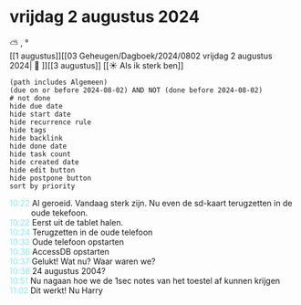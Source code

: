 # vrijdag 2 augustus 2024

⛅ , °<br>[[1 augustus]][[03 Geheugen/Dagboek/2024/0802 vrijdag 2 augustus 2024| 📓 ]][[3 augustus]]
[[☀️ Als ik sterk ben]]
```tasks
(path includes Algemeen)
(due on or before 2024-08-02) AND NOT (done before 2024-08-02)
# not done
hide due date
hide start date
hide recurrence rule
hide tags
hide backlink
hide done date
hide task count
hide created date
hide edit button
hide postpone button 
sort by priority 
```
<p style="padding-left: 2.7em; text-indent: -2.7em; margin: 0"><font color=#8be9f5>10:22</font>  Al geroeid. Vandaag sterk zijn. Nu even de sd-kaart terugzetten in de oude tekefoon. </p>   
<p style="padding-left: 2.7em; text-indent: -2.7em; margin: 0"><font color=#8be9f5>10:22</font>  Eerst uit de tablet halen. </p>   
<p style="padding-left: 2.7em; text-indent: -2.7em; margin: 0"><font color=#8be9f5>10:24</font>  Terugzetten in de oude telefoon </p>   
<p style="padding-left: 2.7em; text-indent: -2.7em; margin: 0"><font color=#8be9f5>10:32</font>  Oude telefoon opstarten  </p>   
<p style="padding-left: 2.7em; text-indent: -2.7em; margin: 0"><font color=#8be9f5>10:36</font>  AccessDB opstarten  </p>   
<p style="padding-left: 2.7em; text-indent: -2.7em; margin: 0"><font color=#8be9f5>10:37</font>  Gelukt! Wat nu? Waar waren we? </p>   
<p style="padding-left: 2.7em; text-indent: -2.7em; margin: 0"><font color=#8be9f5>10:38</font>  24 augustus 2004? </p>   
<p style="padding-left: 2.7em; text-indent: -2.7em; margin: 0"><font color=#8be9f5>10:51</font>  Nu nagaan hoe we de 1sec notes van het toestel af kunnen krijgen </p>   
<p style="padding-left: 2.7em; text-indent: -2.7em; margin: 0"><font color=#8be9f5>11:02</font>  Dit werkt! Nu Harry </p>   